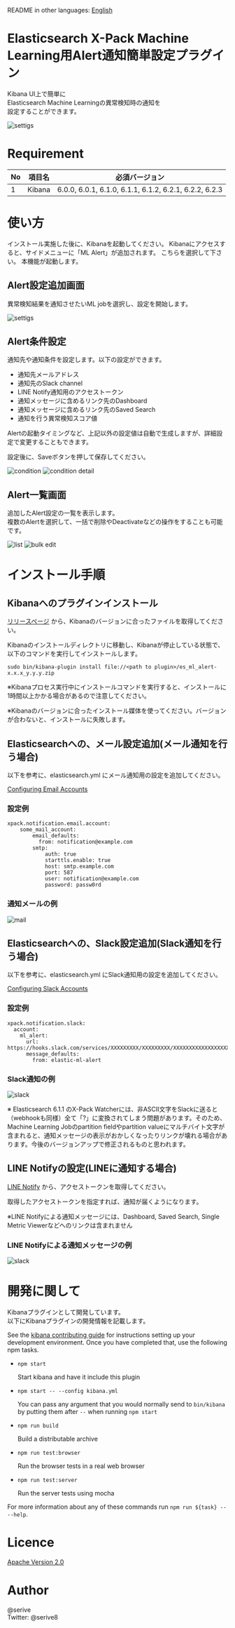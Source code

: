 README in other languages: [English](./README.md)

Elasticsearch X-Pack Machine Learning用Alert通知簡単設定プラグイン
====

Kibana UI上で簡単に<br>
Elasticsearch Machine Learningの異常検知時の通知を<br>
設定することができます。

<img src="https://user-images.githubusercontent.com/33506001/34860507-56a44966-f7a1-11e7-89d0-3a836f3e2b75.png" alt="settigs" />

# Requirement

|No  |項目名  |必須バージョン |
|---|---|---|
|1|Kibana|6.0.0, 6.0.1, 6.1.0, 6.1.1, 6.1.2, 6.2.1, 6.2.2, 6.2.3|

# 使い方

インストール実施した後に、Kibanaを起動してください。
Kibanaにアクセスすると、サイドメニューに「ML Alert」が追加されます。
こちらを選択して下さい。
本機能が起動します。

## Alert設定追加画面
異常検知結果を通知させたいML jobを選択し、設定を開始します。

<img src="https://user-images.githubusercontent.com/33506001/34860507-56a44966-f7a1-11e7-89d0-3a836f3e2b75.png" alt="settigs" />

## Alert条件設定
通知先や通知条件を設定します。以下の設定ができます。
+ 通知先メールアドレス
+ 通知先のSlack channel
+ LINE Notify通知用のアクセストークン
+ 通知メッセージに含めるリンク先のDashboard
+ 通知メッセージに含めるリンク先のSaved Search
+ 通知を行う異常検知スコア値

Alertの起動タイミングなど、上記以外の設定値は自動で生成しますが、詳細設定で変更することもできます。

設定後に、Saveボタンを押して保存してください。

<img src="https://user-images.githubusercontent.com/33506001/34860531-803970a8-f7a1-11e7-88ce-9ce9ec45880c.png" alt="condition" />

<img src="https://user-images.githubusercontent.com/33506001/34860677-8e8bb282-f7a2-11e7-9876-8c8a18b13818.png" alt="condition detail" />

## Alert一覧画面
追加したAlert設定の一覧を表示します。<br>
複数のAlertを選択して、一括で削除やDeactivateなどの操作をすることも可能です。<br>

<img src="https://user-images.githubusercontent.com/33506001/34860548-9b9fa95c-f7a1-11e7-9153-0d68616fba7d.png" alt="list" />

<img src="https://user-images.githubusercontent.com/33506001/34860556-a644a6fa-f7a1-11e7-9114-86b5cbb76185.png" alt="bulk edit" />

# インストール手順

## Kibanaへのプラグインインストール

[リリースページ](https://github.com/serive/elastic-ml-alert-plugin/releases) から、Kibanaのバージョンに合ったファイルを取得してください。

Kibanaのインストールディレクトリに移動し、Kibanaが停止している状態で、以下のコマンドを実行してインストールします。
```
sudo bin/kibana-plugin install file://<path to plugin>/es_ml_alert-x.x.x_y.y.y.zip
```

※Kibanaプロセス実行中にインストールコマンドを実行すると、インストールに1時間以上かかる場合があるので注意してください。

※Kibanaのバージョンに合ったインストール媒体を使ってください。バージョンが合わないと、インストールに失敗します。

## Elasticsearchへの、メール設定追加(メール通知を行う場合)
以下を参考に、elasticsearch.yml にメール通知用の設定を追加してください。

[Configuring Email Accounts](https://www.elastic.co/guide/en/x-pack/current/actions-email.html#configuring-email)

### 設定例
```
xpack.notification.email.account:
    some_mail_account:
        email_defaults:
          from: notification@example.com
        smtp:
            auth: true
            starttls.enable: true
            host: smtp.example.com
            port: 587
            user: notification@example.com
            password: passw0rd
```
### 通知メールの例
<img src="https://user-images.githubusercontent.com/33506001/34381422-c2e6d06a-eb4b-11e7-87d6-36df06f7f540.png" alt="mail" />


## Elasticsearchへの、Slack設定追加(Slack通知を行う場合)
以下を参考に、elasticsearch.yml にSlack通知用の設定を追加してください。

[Configuring Slack Accounts](https://www.elastic.co/guide/en/x-pack/current/actions-slack.html#configuring-slack)

### 設定例
```
xpack.notification.slack:
  account:
    ml_alert:
      url: https://hooks.slack.com/services/XXXXXXXXX/XXXXXXXXX/XXXXXXXXXXXXXXXXXXXXXXX
      message_defaults:
        from: elastic-ml-alert
```

### Slack通知の例
<img src="https://user-images.githubusercontent.com/33506001/34381424-c49b2726-eb4b-11e7-8bb0-110d1c494851.png" alt="slack" />

※ Elasticsearch 6.1.1 のX-Pack Watcherには、非ASCII文字をSlackに送ると（webhookも同様）全て「?」に変換されてしまう問題があります。そのため、Machine Learning Jobのpartition fieldやpartition valueにマルチバイト文字が含まれると、通知メッセージの表示がおかしくなったりリンクが壊れる場合があります。今後のバージョンアップで修正されるものと思われます。

## LINE Notifyの設定(LINEに通知する場合)
[LINE Notify](https://notify-bot.line.me/ja/) から、アクセストークンを取得してください。

取得したアクセストークンを指定すれば、通知が届くようになります。

※LINE Notifyによる通知メッセージには、Dashboard, Saved Search, Single Metric Viewerなどへのリンクは含まれません

### LINE Notifyによる通知メッセージの例
<img src="https://user-images.githubusercontent.com/33506001/34860737-ef302c1c-f7a2-11e7-8543-461c82667c79.png" alt="slack" />

# 開発に関して

Kibanaプラグインとして開発しています。<br>
以下にKibanaプラグインの開発情報を記載します。

See the [kibana contributing guide](https://github.com/elastic/kibana/blob/master/CONTRIBUTING.md) for instructions setting up your development environment. Once you have completed that, use the following npm tasks.

  - `npm start`

    Start kibana and have it include this plugin

  - `npm start -- --config kibana.yml`

    You can pass any argument that you would normally send to `bin/kibana` by putting them after `--` when running `npm start`

  - `npm run build`

    Build a distributable archive

  - `npm run test:browser`

    Run the browser tests in a real web browser

  - `npm run test:server`

    Run the server tests using mocha

For more information about any of these commands run `npm run ${task} -- --help`.

# Licence

[Apache Version 2.0](https://github.com/serive/es-ml-alert/blob/master/LICENSE)

# Author
@serive <br/>
Twitter: @serive8
